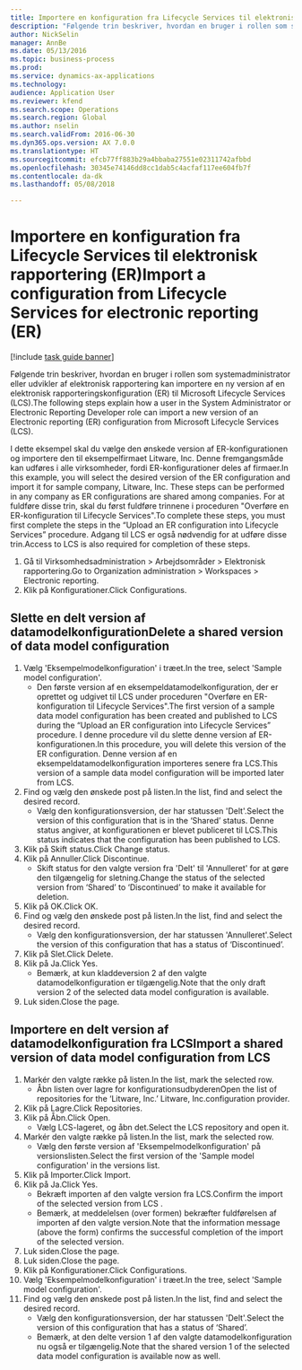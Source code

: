 ```yaml
--- 
title: Importere en konfiguration fra Lifecycle Services til elektronisk rapportering (ER)
description: "Følgende trin beskriver, hvordan en bruger i rollen som systemadministrator eller udvikler af elektronisk rapportering kan importere en ny version af en elektronisk rapporteringskonfiguration (ER) til Microsoft Lifecycle Services (LCS)."
author: NickSelin
manager: AnnBe
ms.date: 05/13/2016
ms.topic: business-process
ms.prod: 
ms.service: dynamics-ax-applications
ms.technology: 
audience: Application User
ms.reviewer: kfend
ms.search.scope: Operations
ms.search.region: Global
ms.author: nselin
ms.search.validFrom: 2016-06-30
ms.dyn365.ops.version: AX 7.0.0
ms.translationtype: HT
ms.sourcegitcommit: efcb77ff883b29a4bbaba27551e02311742afbbd
ms.openlocfilehash: 30345e74146dd8cc1dab5c4acfaf117ee604fb7f
ms.contentlocale: da-dk
ms.lasthandoff: 05/08/2018

---
```

# <a name="import-a-configuration-from-lifecycle-services-for-electronic-reporting-er"></a><span data-ttu-id="8b6a1-103">Importere en konfiguration fra Lifecycle Services til elektronisk rapportering (ER)</span><span class="sxs-lookup"><span data-stu-id="8b6a1-103">Import a configuration from Lifecycle Services for electronic reporting (ER)</span></span>

[!include [task guide banner](../../includes/task-guide-banner.md)]

<span data-ttu-id="8b6a1-104">Følgende trin beskriver, hvordan en bruger i rollen som systemadministrator eller udvikler af elektronisk rapportering kan importere en ny version af en elektronisk rapporteringskonfiguration (ER) til Microsoft Lifecycle Services (LCS).</span><span class="sxs-lookup"><span data-stu-id="8b6a1-104">The following steps explain how a user in the System Administrator or Electronic Reporting Developer role can import a new version of an Electronic reporting (ER) configuration from Microsoft Lifecycle Services (LCS).</span></span>

<span data-ttu-id="8b6a1-105">I dette eksempel skal du vælge den ønskede version af ER-konfigurationen og importere den til eksempelfirmaet Litware, Inc. Denne fremgangsmåde kan udføres i alle virksomheder, fordi ER-konfigurationer deles af firmaer.</span><span class="sxs-lookup"><span data-stu-id="8b6a1-105">In this example, you will select the desired version of the ER configuration and import it for sample company, Litware, Inc. These steps can be performed in any company as ER configurations are shared among companies.</span></span> <span data-ttu-id="8b6a1-106">For at fuldføre disse trin, skal du først fuldføre trinnene i proceduren "Overføre en ER-konfiguration til Lifecycle Services".</span><span class="sxs-lookup"><span data-stu-id="8b6a1-106">To complete these steps, you must first complete the steps in the “Upload an ER configuration into Lifecycle Services” procedure.</span></span> <span data-ttu-id="8b6a1-107">Adgang til LCS er også nødvendig for at udføre disse trin.</span><span class="sxs-lookup"><span data-stu-id="8b6a1-107">Access to LCS is also required for completion of these steps.</span></span>

1. <span data-ttu-id="8b6a1-108">Gå til Virksomhedsadministration > Arbejdsområder > Elektronisk rapportering.</span><span class="sxs-lookup"><span data-stu-id="8b6a1-108">Go to Organization administration > Workspaces > Electronic reporting.</span></span>
2. <span data-ttu-id="8b6a1-109">Klik på Konfigurationer.</span><span class="sxs-lookup"><span data-stu-id="8b6a1-109">Click Configurations.</span></span>

## <a name="delete-a-shared-version-of-data-model-configuration"></a><span data-ttu-id="8b6a1-110">Slette en delt version af datamodelkonfiguration</span><span class="sxs-lookup"><span data-stu-id="8b6a1-110">Delete a shared version of data model configuration</span></span>
1. <span data-ttu-id="8b6a1-111">Vælg 'Eksempelmodelkonfiguration' i træet.</span><span class="sxs-lookup"><span data-stu-id="8b6a1-111">In the tree, select 'Sample model configuration'.</span></span>
    * <span data-ttu-id="8b6a1-112">Den første version af en eksempeldatamodelkonfiguration, der er oprettet og udgivet til LCS under proceduren "Overføre en ER-konfiguration til Lifecycle Services".</span><span class="sxs-lookup"><span data-stu-id="8b6a1-112">The first version of a sample data model configuration has been created and published to LCS during the “Upload an ER configuration into Lifecycle Services” procedure.</span></span> <span data-ttu-id="8b6a1-113">I denne procedure vil du slette denne version af ER-konfigurationen.</span><span class="sxs-lookup"><span data-stu-id="8b6a1-113">In this procedure, you will delete this version of the ER configuration.</span></span> <span data-ttu-id="8b6a1-114">Denne version af en eksempeldatamodelkonfiguration importeres senere fra LCS.</span><span class="sxs-lookup"><span data-stu-id="8b6a1-114">This version of a sample data model configuration will be imported later from LCS.</span></span>  
2. <span data-ttu-id="8b6a1-115">Find og vælg den ønskede post på listen.</span><span class="sxs-lookup"><span data-stu-id="8b6a1-115">In the list, find and select the desired record.</span></span>
    * <span data-ttu-id="8b6a1-116">Vælg den konfigurationsversion, der har statussen 'Delt'.</span><span class="sxs-lookup"><span data-stu-id="8b6a1-116">Select the version of this configuration that is in the ‘Shared’ status.</span></span> <span data-ttu-id="8b6a1-117">Denne status angiver, at konfigurationen er blevet publiceret til LCS.</span><span class="sxs-lookup"><span data-stu-id="8b6a1-117">This status indicates that the configuration has been published to LCS.</span></span>  
3. <span data-ttu-id="8b6a1-118">Klik på Skift status.</span><span class="sxs-lookup"><span data-stu-id="8b6a1-118">Click Change status.</span></span>
4. <span data-ttu-id="8b6a1-119">Klik på Annuller.</span><span class="sxs-lookup"><span data-stu-id="8b6a1-119">Click Discontinue.</span></span>
    * <span data-ttu-id="8b6a1-120">Skift status for den valgte version fra 'Delt' til 'Annulleret' for at gøre den tilgængelig for sletning.</span><span class="sxs-lookup"><span data-stu-id="8b6a1-120">Change the status of the selected version from ‘Shared’ to ‘Discontinued’ to make it available for deletion.</span></span>  
5. <span data-ttu-id="8b6a1-121">Klik på OK.</span><span class="sxs-lookup"><span data-stu-id="8b6a1-121">Click OK.</span></span>
6. <span data-ttu-id="8b6a1-122">Find og vælg den ønskede post på listen.</span><span class="sxs-lookup"><span data-stu-id="8b6a1-122">In the list, find and select the desired record.</span></span>
    * <span data-ttu-id="8b6a1-123">Vælg den konfigurationsversion, der har statussen 'Annulleret'.</span><span class="sxs-lookup"><span data-stu-id="8b6a1-123">Select the version of this configuration that has a status of ‘Discontinued’.</span></span>  
7. <span data-ttu-id="8b6a1-124">Klik på Slet.</span><span class="sxs-lookup"><span data-stu-id="8b6a1-124">Click Delete.</span></span>
8. <span data-ttu-id="8b6a1-125">Klik på Ja.</span><span class="sxs-lookup"><span data-stu-id="8b6a1-125">Click Yes.</span></span>
    * <span data-ttu-id="8b6a1-126">Bemærk, at kun kladdeversion 2 af den valgte datamodelkonfiguration er tilgængelig.</span><span class="sxs-lookup"><span data-stu-id="8b6a1-126">Note that the only draft version 2 of the selected data model configuration is available.</span></span>  
9. <span data-ttu-id="8b6a1-127">Luk siden.</span><span class="sxs-lookup"><span data-stu-id="8b6a1-127">Close the page.</span></span>

## <a name="import-a-shared-version-of-data-model-configuration-from-lcs"></a><span data-ttu-id="8b6a1-128">Importere en delt version af datamodelkonfiguration fra LCS</span><span class="sxs-lookup"><span data-stu-id="8b6a1-128">Import a shared version of data model configuration from LCS</span></span>
1. <span data-ttu-id="8b6a1-129">Markér den valgte række på listen.</span><span class="sxs-lookup"><span data-stu-id="8b6a1-129">In the list, mark the selected row.</span></span>
    * <span data-ttu-id="8b6a1-130">Åbn listen over lagre for konfigurationsudbyderen</span><span class="sxs-lookup"><span data-stu-id="8b6a1-130">Open the list of repositories for the ‘Litware, Inc.’</span></span> <span data-ttu-id="8b6a1-131">Litware, Inc.</span><span class="sxs-lookup"><span data-stu-id="8b6a1-131">configuration provider.</span></span>  
2. <span data-ttu-id="8b6a1-132">Klik på Lagre.</span><span class="sxs-lookup"><span data-stu-id="8b6a1-132">Click Repositories.</span></span>
3. <span data-ttu-id="8b6a1-133">Klik på Åbn.</span><span class="sxs-lookup"><span data-stu-id="8b6a1-133">Click Open.</span></span>
    * <span data-ttu-id="8b6a1-134">Vælg LCS-lageret, og åbn det.</span><span class="sxs-lookup"><span data-stu-id="8b6a1-134">Select the LCS repository and open it.</span></span>  
4. <span data-ttu-id="8b6a1-135">Markér den valgte række på listen.</span><span class="sxs-lookup"><span data-stu-id="8b6a1-135">In the list, mark the selected row.</span></span>
    * <span data-ttu-id="8b6a1-136">Vælg den første version af 'Eksempelmodelkonfiguration' på versionslisten.</span><span class="sxs-lookup"><span data-stu-id="8b6a1-136">Select the first version of the 'Sample model configuration' in the versions list.</span></span>  
5. <span data-ttu-id="8b6a1-137">Klik på Importer.</span><span class="sxs-lookup"><span data-stu-id="8b6a1-137">Click Import.</span></span>
6. <span data-ttu-id="8b6a1-138">Klik på Ja.</span><span class="sxs-lookup"><span data-stu-id="8b6a1-138">Click Yes.</span></span>
    * <span data-ttu-id="8b6a1-139">Bekræft importen af den valgte version fra LCS.</span><span class="sxs-lookup"><span data-stu-id="8b6a1-139">Confirm the import of the selected version from LCS .</span></span>  
    * <span data-ttu-id="8b6a1-140">Bemærk, at meddelelsen (over formen) bekræfter fuldførelsen af importen af den valgte version.</span><span class="sxs-lookup"><span data-stu-id="8b6a1-140">Note that the information message (above the form) confirms the successful completion of the import of the selected version.</span></span>  
7. <span data-ttu-id="8b6a1-141">Luk siden.</span><span class="sxs-lookup"><span data-stu-id="8b6a1-141">Close the page.</span></span>
8. <span data-ttu-id="8b6a1-142">Luk siden.</span><span class="sxs-lookup"><span data-stu-id="8b6a1-142">Close the page.</span></span>
9. <span data-ttu-id="8b6a1-143">Klik på Konfigurationer.</span><span class="sxs-lookup"><span data-stu-id="8b6a1-143">Click Configurations.</span></span>
10. <span data-ttu-id="8b6a1-144">Vælg 'Eksempelmodelkonfiguration' i træet.</span><span class="sxs-lookup"><span data-stu-id="8b6a1-144">In the tree, select 'Sample model configuration'.</span></span>
11. <span data-ttu-id="8b6a1-145">Find og vælg den ønskede post på listen.</span><span class="sxs-lookup"><span data-stu-id="8b6a1-145">In the list, find and select the desired record.</span></span>
    * <span data-ttu-id="8b6a1-146">Vælg den konfigurationsversion, der har statussen 'Delt'.</span><span class="sxs-lookup"><span data-stu-id="8b6a1-146">Select the version of this configuration that has a status of ‘Shared’.</span></span>  
    * <span data-ttu-id="8b6a1-147">Bemærk, at den delte version 1 af den valgte datamodelkonfiguration nu også er tilgængelig.</span><span class="sxs-lookup"><span data-stu-id="8b6a1-147">Note that the shared version 1 of the selected data model configuration is available now as well.</span></span>  


